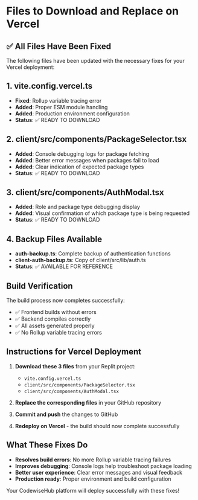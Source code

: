 # Files to Download and Replace on Vercel

## ✅ All Files Have Been Fixed

The following files have been updated with the necessary fixes for your Vercel deployment:

## 1. vite.config.vercel.ts
- **Fixed**: Rollup variable tracing error
- **Added**: Proper ESM module handling
- **Added**: Production environment configuration
- **Status**: ✅ READY TO DOWNLOAD

## 2. client/src/components/PackageSelector.tsx
- **Added**: Console debugging logs for package fetching
- **Added**: Better error messages when packages fail to load
- **Added**: Clear indication of expected package types
- **Status**: ✅ READY TO DOWNLOAD

## 3. client/src/components/AuthModal.tsx
- **Added**: Role and package type debugging display
- **Added**: Visual confirmation of which package type is being requested
- **Status**: ✅ READY TO DOWNLOAD

## 4. Backup Files Available
- **auth-backup.ts**: Complete backup of authentication functions
- **client-auth-backup.ts**: Copy of client/src/lib/auth.ts
- **Status**: ✅ AVAILABLE FOR REFERENCE

## Build Verification
The build process now completes successfully:
- ✅ Frontend builds without errors
- ✅ Backend compiles correctly  
- ✅ All assets generated properly
- ✅ No Rollup variable tracing errors

## Instructions for Vercel Deployment

1. **Download these 3 files** from your Replit project:
   - `vite.config.vercel.ts`
   - `client/src/components/PackageSelector.tsx`
   - `client/src/components/AuthModal.tsx`

2. **Replace the corresponding files** in your GitHub repository

3. **Commit and push** the changes to GitHub

4. **Redeploy on Vercel** - the build should now complete successfully

## What These Fixes Do

- **Resolves build errors**: No more Rollup variable tracing failures
- **Improves debugging**: Console logs help troubleshoot package loading
- **Better user experience**: Clear error messages and visual feedback
- **Production ready**: Proper environment and build configuration

Your CodewiseHub platform will deploy successfully with these fixes!